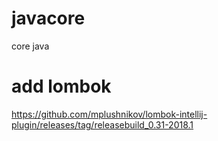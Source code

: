 # javacore
core java


# add lombok
https://github.com/mplushnikov/lombok-intellij-plugin/releases/tag/releasebuild_0.31-2018.1